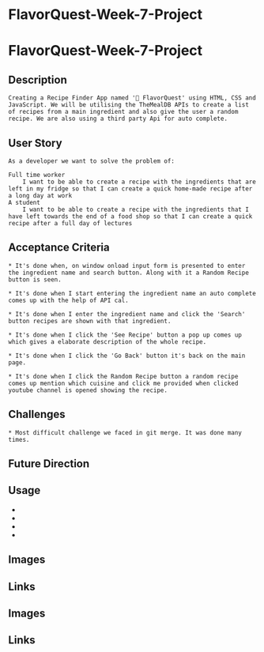 # FlavorQuest-Week-7-Project

# FlavorQuest-Week-7-Project

## Description 
    Creating a Recipe Finder App named '🥘 FlavorQuest' using HTML, CSS and JavaScript. We will be utilising the TheMealDB APIs to create a list of recipes from a main ingredient and also give the user a random recipe. We are also using a third party Api for auto complete.

## User Story
    As a developer we want to solve the problem of:

    Full time worker 
        I want to be able to create a recipe with the ingredients that are left in my fridge so that I can create a quick home-made recipe after a long day at work
    A student  
        I want to be able to create a recipe with the ingredients that I have left towards the end of a food shop so that I can create a quick recipe after a full day of lectures 



## Acceptance Criteria
    * It's done when, on window onload input form is presented to enter the ingredient name and search button. Along with it a Random Recipe button is seen.

    * It's done when I start entering the ingredient name an auto complete comes up with the help of API cal.

    * It's done when I enter the ingredient name and click the 'Search' button recipes are shown with that ingredient. 

    * It's done when I click the 'See Recipe' button a pop up comes up which gives a elaborate description of the whole recipe.

    * It's done when I click the 'Go Back' button it's back on the main page.

    * It's done when I click the Random Recipe button a random recipe comes up mention which cuisine and click me provided when clicked youtube channel is opened showing the recipe.

## Challenges
    * Most difficult challenge we faced in git merge. It was done many times.

## Future Direction






## Usage 

* 
* 
* 
* 


## Images 



## Links 



## Images 



## Links 

